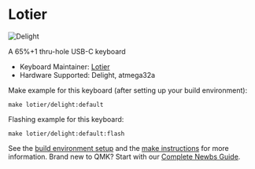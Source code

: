 # Lotier

![Delight](https://github.com/Lotier/delight)

A 65%+1 thru-hole USB-C keyboard

* Keyboard Maintainer: [Lotier](https://github.com/lotier)
* Hardware Supported: Delight, atmega32a

Make example for this keyboard (after setting up your build environment):

    make lotier/delight:default

Flashing example for this keyboard:

    make lotier/delight:default:flash

See the [build environment setup](https://docs.qmk.fm/#/getting_started_build_tools) and the [make instructions](https://docs.qmk.fm/#/getting_started_make_guide) for more information. Brand new to QMK? Start with our [Complete Newbs Guide](https://docs.qmk.fm/#/newbs).
